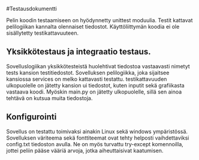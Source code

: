 #Testausdokumentti

Pelin koodin testaamiseen on hyödynnetty unittest moduulia. Testit kattavat pelilogiikan kannalta olennaiset tiedostot. Käyttöliittymän koodia ei ole sisällytetty testikattavuuteen.

## Yksikkötestaus ja integraatio testaus.

Sovelluslogiikan yksikkötesteistä huolehtivat tiedostoa vastaavasti nimetyt tests kansion testitiedostot.
Sovelluksen pelilogiikka, joka sijaitsee kansiossa services on melko kattavasti testattu.
testikattavuuden ulkopuolelle on jätetty kansion ui tiedostot, kuten inputit sekä grafiikasta vastaava koodi. Myöskin main.py on jätetty ulkopuolelle, sillä sen ainoa tehtävä on kutsua muita tiedostoja.

## Konfigurointi
Sovellus on testattu toimivaksi ainakin Linux sekä windows ympäristössä.
Sovelluksen väriteema sekä fonttiteemat ovat tehty helposti vaihdettaviksi config.txt tiedoston avulla.
Ne on myös turvattu try-except komennoilla, jottei peliin pääse vääriä arvoja, jotka aiheuttaisivat kaatumisen.
